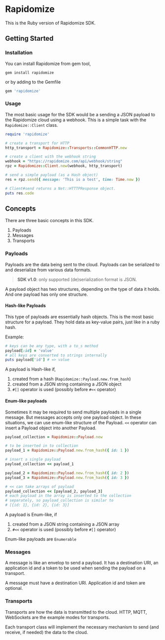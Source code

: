 # Rapidomize

This is the Ruby version of Rapidomize SDK.

## Getting Started

### Installation

You can install Rapidomize from gem tool,

```shell
gem install rapidomize
```

or by adding to the Gemfile

```ruby
gem 'rapidomize'
```

### Usage

The most basic usage for the SDK would be a sending a JSON payload to the 
Rapidomize cloud using a webhook. This is a simple task with the 
`Rapidomize::Client` class.

```ruby
require 'rapidomize'

# create a transport for HTTP 
http_transport = Rapidomize::Transports::CommonHTTP.new

# create a client with the webhook string
webhook = "https://rapidomize.com/api/webhook/string"
rpz = Rapidomize::Client.new(webhook, http_transport)

# send a simple payload (as a Hash object)
res = rpz.send({ message: 'This is a test', time: Time.now })

# Client#send returns a Net::HTTTPResponse object.
puts res.code
```

## Concepts

There are three basic concepts in this SDK. 
1. Payloads
2. Messages
3. Transports

### Payloads

Payloads are the data being sent to the cloud. Payloads can
be serialized to and deserialize from various data formats.

> **SDK v1.0**: only supported (de)serialization format is JSON.

A payload object has two structures, depending on the type of
data it holds. And one payload has only one structure.

#### Hash-like Payloads

This type of payloads are essentially hash objects. This is the
most basic structure for a payload. They hold data as 
key-value pairs, just like in a ruby hash. 

Example:
```ruby
# keys can be any type, with a to_s method 
payload[:id] = 'value'
# all keys are converted to strings internally
puts payload['id'] # => value
```

A payload is Hash-like if,
1. created from a hash (`Rapidomize::Payload.new.from_hash`)
2. created from a JSON string containing a JSON object
3. `#[]`  operator is used (possibly before `#<<` operator)

#### Enum-like payloads

Sometimes it may be required to send multiple payloads in a 
single message. But messages accepts only one payload object.
In these situations, we can use enum-like structure of the
Payload. `<<` operator can insert a Payload object into 
another Payload.

```ruby
payload_collection = Rapidomize::Payload.new

# to be inserted in to collection
payload_1 = Rapidomize::Payload.new.from_hash({ id: 1 })

# insert a single payload
payload_collection << payload_1

payload_2 = Rapidomize::Payload.new.from_hash({ id: 2 })
payload_3 = Rapidomize::Payload.new.from_hash({ id: 3 })

# << can take arrays of payload
payload_collection << [payload_2, payload_3]
# each payload in the array is inserted to the collection
# separately, so payload_collection is similar to
# [{id: 1}, {id: 2}, {id: 3}]
```

A payload is Enum-like, if
1. created from a JSON string containing a JSON array
2. `#<<` operator is used (possibly before `#[]` operator)

Enum-like payloads are `Enumerable` 

### Messages

A message is like an envelop to send a payload. It has a 
destination URI, an application id and a token to be used
when sending the payload on a transport. 

A message must have a destination URI. Application id and 
token are optional.

### Transports

Transports are how the data is transmitted to the cloud.
HTTP, MQTT, WebSockets are the example modes for transports.

Each transport class will implement the necessary mechanism
to send (and receive, if needed) the data to the cloud.


